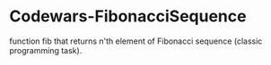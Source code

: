 # Codewars-FibonacciSequence
function fib that returns n'th element of Fibonacci sequence (classic programming task).
